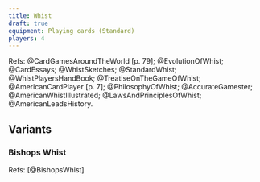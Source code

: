 ```yaml
---
title: Whist
draft: true
equipment: Playing cards (Standard)
players: 4
---
```


Refs: @CardGamesAroundTheWorld [p. 79]; @EvolutionOfWhist; @CardEssays;
@WhistSketches; @StandardWhist; @WhistPlayersHandBook;
@TreatiseOnTheGameOfWhist; @AmericanCardPlayer [p. 7]; @PhilosophyOfWhist;
@AccurateGamester; @AmericanWhistIllustrated; @LawsAndPrinciplesOfWhist;
@AmericanLeadsHistory.

## Variants

### Bishops Whist

Refs: [@BishopsWhist]

